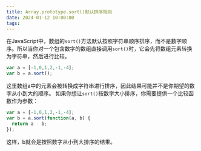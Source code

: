 ```yaml
---
title: Array.prototype.sort()默认排序规则
date: 2024-01-12 10:00:00
tags:
---
```


在JavaScript中，数组的`sort()`方法默认按照字符串顺序排序，而不是数字顺序。所以当你对一个包含数字的数组直接调用`sort()`时，它会先将数组元素转换为字符串，然后进行比较。
```js
var a = [-1,0,1,2,-1,-4]; 
var b = a.sort();
```
这里数组a中的元素会被转换成字符串进行排序，因此结果可能并不是你期望的数字从小到大的顺序。
如果你想让`sort()`按数字大小排序，你需要提供一个比较函数作为参数：
```js
var a = [-1,0,1,2,-1,-4]; 
var b = a.sort(function(a, b) {
  return a - b; 
});
```
这样，b就会是按照数字从小到大排序的结果。
